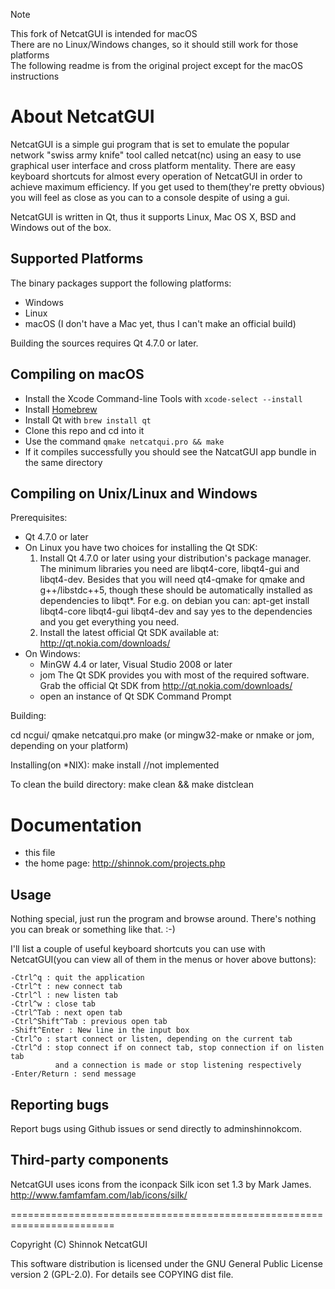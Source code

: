 > [!Note]
> This fork of NetcatGUI is intended for macOS<br>
> There are no Linux/Windows changes, so it should still work for those platforms<br>
> The following readme is from the original project except for the macOS instructions<br>


# About NetcatGUI

NetcatGUI is a simple gui program that is set to emulate the popular
network "swiss army knife" tool called netcat(nc) using an easy to use
graphical user interface and cross platform mentality.
There are easy keyboard shortcuts for almost every operation of NetcatGUI
in order to achieve maximum efficiency. If you get used to them(they're 
pretty obvious) you will feel as close as you can to a console despite
of using a gui.


NetcatGUI is written in Qt, thus it supports Linux, Mac OS X, BSD and 
Windows out of the box.


## Supported Platforms

The binary packages support the following platforms:

- Windows
- Linux
- macOS (I don't have a Mac yet, thus I can't make an official build)

Building the sources requires Qt 4.7.0 or later.

## Compiling on macOS

- Install the Xcode Command-line Tools with `xcode-select --install`
- Install [Homebrew](https://brew.sh) 
- Install Qt with `brew install qt`
- Clone this repo and cd into it
- Use the command `qmake netcatqui.pro && make`
- If it compiles successfully you should see the NatcatGUI app bundle in the same directory

## Compiling on Unix/Linux and Windows

Prerequisites:
   - Qt 4.7.0 or later
   - On Linux you have two choices for installing the Qt SDK:
        1. Install Qt 4.7.0 or later using your distribution's
            package manager. The minimum libraries you need are
            libqt4-core, libqt4-gui and libqt4-dev. Besides that
            you will need qt4-qmake for qmake and g++/libstdc++5, 
            though these should be automatically installed as 
            dependencies to libqt*.
            For e.g. on debian you can:
            apt-get install libqt4-core libqt4-gui libqt4-dev
            and say yes to the dependencies and you get everything
            you need.
        2. Install the latest official Qt SDK available at:
            http://qt.nokia.com/downloads/
   - On Windows:
     -  MinGW 4.4 or later, Visual Studio 2008 or later
     -  jom
     The Qt SDK provides you with most of the required software.
     Grab the official Qt SDK from http://qt.nokia.com/downloads/
	 -  open an instance of Qt SDK Command Prompt

Building:

cd ncgui/
qmake netcatqui.pro
make (or mingw32-make or nmake or jom, depending on your platform)

Installing(on *NIX):
make install //not implemented

To clean the build directory:
make clean && make distclean

# Documentation

- this file
- the home page: http://shinnok.com/projects.php

## Usage

Nothing special, just run the program and browse around. There's nothing you 
can break or something like that. :-)

I'll list a couple of useful keyboard shortcuts you can use with NetcatGUI(you can view all of them in the menus or hover above buttons):

    -Ctrl^q : quit the application
    -Ctrl^t : new connect tab
    -Ctrl^l : new listen tab
    -Ctrl^w : close tab
    -Ctrl^Tab : next open tab
    -Ctrl^Shift^Tab : previous open tab
    -Shift^Enter : New line in the input box
    -Ctrl^o : start connect or listen, depending on the current tab
    -Ctrl^d : stop connect if on connect tab, stop connection if on listen tab
              and a connection is made or stop listening respectively
    -Enter/Return : send message

## Reporting bugs

Report bugs using Github issues or send directly to admin<at>shinnok<dot>com.

## Third-party components


NetcatGUI uses icons from the iconpack Silk icon set 1.3 by Mark James.
http://www.famfamfam.com/lab/icons/silk/

========================================================================

Copyright (C) Shinnok <Teodor Mircea Ionita> NetcatGUI

This software distribution is licensed under the GNU General Public License
version 2 (GPL-2.0). For details see COPYING dist file.
